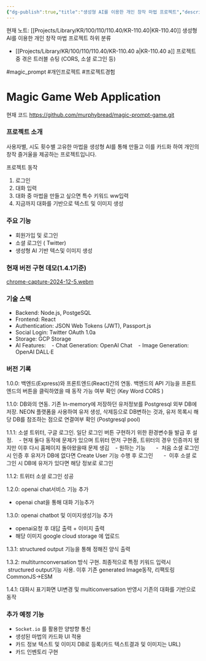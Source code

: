 ```yaml
---
{"dg-publish":true,"title":"생성형 AI를 이용한 개인 창작 마법 프로젝트","description":"JS 기반의 풀스택 프로젝트에 AI를 접목한 프로젝트개요입니다. express와 react를 기반으로 openai api를 사용하여 사용자 맞춤형 고유 마법을 만들어주는 서비스입니다.","permalink":"/projects/library/kr/100/110/110-40/kr-110-40/","dgPassFrontmatter":true,"noteIcon":"0","created":"2024-12-08T17:00:50.493+09:00","updated":"2024-12-08T17:40:15.024+09:00"}
---
```


현재 노트: [[Projects/Library/KR/100/110/110.40/KR-110.40\|KR-110.40]] 생성형 AI를 이용한 개인 창작 마법 프로젝트
하위 분류
- [[Projects/Library/KR/100/110/110.40/KR-110.40 a\|KR-110.40 a]] 프로젝트 중 겪은 트러블 슈팅 (CORS, 소셜 로그인 등)  

#magic_prompt #개인프로젝트 #프로젝트경험 
# Magic Game Web Application
현재 코드 https://github.com/murphybread/magic-prompt-game.git

### 프로젝트 소개

사용자별, 시도 횟수별 고유한 마법을 생성형 AI를 통해 만들고 이를 카드화 하여 개인의 창작 즐거울을 제공하는 프로젝트입니다.

  

프로젝트 동작
1. 로그인
2. 대화 입력
3. 대화 중 마법을 만들고 싶으면 특수 키워드 ww입력
4. 지금까지 대화를 기반으로 텍스트 및 이미지 생성

  

### 주요 기능
- 회원가입 및 로그인
- 소셜 로그인 ( Twitter)
- 생성형 AI 기반 텍스및 이미지 생성

  
  

### 현재 버전 구현 데모(1.4.1기준)
[chrome-capture-2024-12-5.webm](https://github.com/user-attachments/assets/2fc6d1bc-4cbd-47d2-ac09-b3cf9ca7c36f)

  
### 기술 스택
- Backend: Node.js, PostgeSQL
- Frontend: React
- Authentication: JSON Web Tokens (JWT), Passport.js
- Social Login: Twitter OAuth 1.0a
- Storage: GCP Storage
- AI Features:
   - Chat Generation: OpenAI Chat
   - Image Generation: OpenAI DALL·E

  
  

### 버전 기록

1.0.0: 백엔드(Express)와 프론트엔드(React)간의 연동. 백엔드의 API 기능을 프론트엔드의 버튼을 클릭하였을 때 동작 가능 여부 확인 (Key Word CORS )

1.1.0: DB와의 연동. 기존 In-memory에 저장하던 유저정보를 Postgresql 외부 DB에 저장. NEON 플랫폼을 사용하여 유저 생성, 삭제등으로 DB변하는 것과, 유저 목록시 해당 DB를 참조하는 점으로 연결여부 확인 (Postgresql pool)

1.1.1: 소셜 트위터, 구글 로그인. 일단 로그인 버튼 구현하기 위한 환경변수들 발급 후 설정.
   - 현재 둘다 동작에 문제가 있으며 트위터 먼저 구현중, 트위터의 경우 인증까지 됐지만 이후 다시 홈페이지 돌아왔을때 문제 생김
   - 원하는 기능
      -  처음 소셜 로그인 시 인증 후 유저가 DB에 없다면 Create User 기능 수행 후 로그인
      -  이후 소셜 로그인 시 DB에 유저가 있다면 해당 정보로 로그인

  

1.1.2: 트위터 소셜 로그인 성공

1.2.0: openai chat서비스 기능 추가
- openai chat을 통해 대화 기능추가

  

1.3.0: openai chatbot 및 이미지생성기능 추가
- openai요청 후 대답 출력 + 이미지 출력
- 해당 이미지 google cloud storage 에 업로드

1.3.1: structured output 기능을 통해 정해진 양식 출력
  
1.3.2: multiturnconversation 방식 구현. 최종적으로 특정 키워드 입력시  structured output기능 사용. 이후 기존 generated Image동작, 리팩토링 CommonJS->ESM

1.4.1: 대화시 표기화면 UI변경 및 multiconversation 반영시 기존의 대화를 기반으로 동작

### 추가 예정 기능
- `Socket.io` 를 활용한 양방향 통신
- 생성된 마법의 카드화 UI 적용
- 카드 정보 텍스트 및 이미지 DB로 등록(카드 텍스트결과 및 이미지는 URL)
- 카드 인벤토리 구현